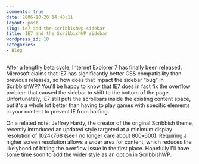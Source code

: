 ```yaml
---
comments: true
date: 2006-10-20 14:40:11
layout: post
slug: ie7-and-the-scribbishwp-sidebar
title: IE7 and the ScribbishWP sidebar
wordpress_id: 18
categories:
- Blog
---
```


After a lengthy beta cycle, Internet Explorer 7 has finally been released. Microsoft claims that IE7 has significantly better CSS compatibility than previous releases, so how does that impact the sidebar "bug" in ScribbishWP? You'll be happy to know that IE7 does in fact fix the overflow problem that caused the sidebar to shift to the bottom of the page. Unfortunately, IE7 still puts the scrollbars inside the existing content space, but it's a whole lot better than having to play games with specific elements in your content to prevent IE from barfing.

On a related note: Jeffrey Hardy, the creator of the original Scribbish theme, recently introduced an updated style targeted at a minimum display resolution of 1024x768 (see [I no longer care about 800x600](http://quotedprintable.com/articles/2006/10/11/i-no-longer-care-about-800x600)). Requiring a higher screen resolution allows a wider area for content, which reduces the likelyhood of hitting the overflow issue in the first place. Hopefully I'll have some time soon to add the wider style as an option in ScribbishWP.
